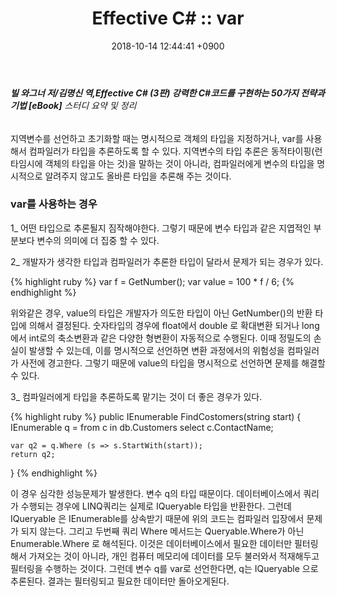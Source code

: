 ﻿---
layout: post
title: "Effective C# :: var"
date: 2018-10-14 12:44:41 +0900
categories: jekyll update
permalink: /:title
---
###### **빌 와그너 저/김명신 역,Effective C# (3판) 강력한 C#코드를 구현하는 50가지 전략과 기법 [eBook]** 스터디 요약 및 정리

지역변수를 선언하고 초기화할 때는 명시적으로 객체의 타입을 지정하거나, var를 사용해서 컴파일러가 타입을 추론하도록 할 수 있다.
지역변수의 타입 추론은 동적타이핑(런타임시에 객체의 타입을 아는 것)을 말하는 것이 아니라, 컴파일러에게 변수의 타입을 명시적으로 알려주지 않고도 올바른 타입을 추론해 주는 것이다.   

### var를 사용하는 경우

1_ 어떤 타입으로 추론될지 짐작해야한다. 그렇기 때문에 변수 타입과 같은 지엽적인 부분보다 변수의 의미에 더 집중 할 수 있다.

2_ 개발자가 생각한 타입과 컴파일러가 추론한 타입이 달라서 문제가 되는 경우가 있다. 
   
{% highlight ruby %}
   var f = GetNumber();
   var value = 100 * f / 6;
{% endhighlight %}

   위와같은 경우, value의 타입은 개발자가 의도한 타입이 아닌 GetNumber()의 반환 타입에 의해서 결정된다.
   숫자타입의 경우에 float에서 double 로 확대변환 되거나 long에서 int로의 축소변환과 같은 다양한 형변환이 자동적으로 수행된다. 
   이때 정밀도의 손실이 발생할 수 있는데, 이를 명시적으로 선언하면 변환 과정에서의 위험성을 컴파일러가 사전에 경고한다. 
   그렇기 때문에 value의 타입을 명시적으로 선언하면 문제를 해결할 수 있다.

 3_ 컴파일러에게 타입을 추론하도록 맡기는 것이 더 좋은 경우가 있다.

   {% highlight ruby %}
   public IEnumerable<string> FindCostomers(string start)
   {
   	IEnumerable<string> q =
		from c in db.Customers
		select c.ContactName;

	var q2 = q.Where (s => s.StartWith(start));
	return q2;
   }
{% endhighlight %}
  
   이 경우 심각한 성능문제가 발생한다. 변수 q의 타입 때문이다. 데이터베이스에서 쿼리가 수행되는 경우에 LINQ쿼리는 실제로 IQueryable<string>
   타입을 반환한다. 그런데 IQueryable<T> 은 IEnumerable<T>를 상속받기 때문에 위의 코드는 컴파일러 입장에서 문제가 되지 않는다. 그리고 두번째 쿼리
   Where 메서드는 Queryable.Where가 아닌 Enumerable.Where 로 해석된다. 이것은 데이터베이스에서 필요한 데이터만 필터링해서 가져오는 것이 아니라,
   개인 컴퓨터 메모리에 데이터를 모두 불러와서 적재해두고 필터링을 수행하는 것이다.
   그런데 변수 q를 var로 선언한다면, q는 IQueryable <string> 으로 추론된다. 결과는 필터링되고 필요한 데이터만 돌아오게된다. 
